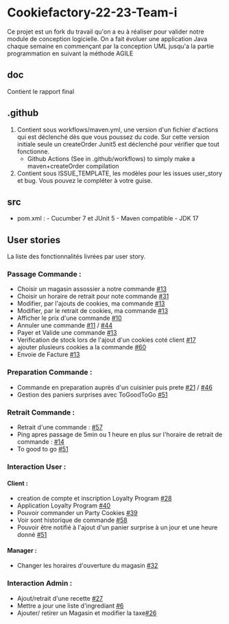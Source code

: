 # Cookiefactory-22-23-Team-i

Ce projet est un fork du travail qu'on a eu à réaliser pour valider notre module de conception logicielle.
On a fait évoluer une application Java chaque semaine en commençant par la conception UML jusqu'a la partie programmation en suivant la méthode AGILE

 

## doc
Contient le rapport final

## .github
   1. Contient sous workflows/maven.yml, une version d'un fichier d'actions qui est déclenché dès que vous poussez du code. 
Sur cette version initiale seule un createOrder Junit5 est déclenché pour vérifier que tout fonctionne.
       - Github Actions (See in .github/workflows) to simply make a maven+createOrder compilation
  2. Contient sous ISSUE_TEMPLATE, les modèles pour les issues user_story et bug. Vous pouvez le compléter à votre guise.

## src
 - pom.xml : 
       - Cucumber 7 et JUnit 5
       - Maven compatible
       - JDK 17



## User stories 
La liste des fonctionnalités livrées par user story.
### Passage Commande :
   - Choisir un magasin assossier a notre commande [#13](https://github.com/PNS-Conception/cookiefactory-22-23-i/issues/13)
   - Choisir un horaire de retrait pour note commande [#31](https://github.com/PNS-Conception/cookiefactory-22-23-i/issues/31)
   - Modifier, par l'ajouts de cookies, ma commande [#13](https://github.com/PNS-Conception/cookiefactory-22-23-i/issues/13)
   - Modifier, par le retrait de cookies, ma commande [#13](https://github.com/PNS-Conception/cookiefactory-22-23-i/issues/13)
   - Afficher le prix d'une commande [#10](https://github.com/PNS-Conception/cookiefactory-22-23-i/issues/10)
   - Annuler une commande [#11](https://github.com/PNS-Conception/cookiefactory-22-23-i/issues/11) / [#44](https://github.com/PNS-Conception/cookiefactory-22-23-i/issues/44)
   - Payer et Valide une commande [#13](https://github.com/PNS-Conception/cookiefactory-22-23-i/issues/13)
   - Verification de stock lors de l'ajout d'un cookies coté client [#17](https://github.com/PNS-Conception/cookiefactory-22-23-i/issues/17)
   - ajouter plusieurs cookies a la commande [#60](https://github.com/PNS-Conception/cookiefactory-22-23-i/issues/60)
   - Envoie de Facture [#13](https://github.com/PNS-Conception/cookiefactory-22-23-i/issues/13)
### Preparation Commande :
   - Commande en preparation auprès d'un cuisinier puis prete [#21](https://github.com/PNS-Conception/cookiefactory-22-23-i/issues/21) / [#46](https://github.com/PNS-Conception/cookiefactory-22-23-i/issues/46)
   - Gestion des paniers surprises avec ToGoodToGo [#51](https://github.com/PNS-Conception/cookiefactory-22-23-i/issues/51) 
### Retrait Commande :
   - Retrait d'une commande : [#57](https://github.com/PNS-Conception/cookiefactory-22-23-i/issues/57)
   - Ping apres passage de 5min ou 1 heure en plus sur l'horaire de retrait de commande : [#14](https://github.com/PNS-Conception/cookiefactory-22-23-i/issues/14)
   - To good to go [#51](https://github.com/PNS-Conception/cookiefactory-22-23-i/issues/51)
### Interaction User :
   #### Client :
   - creation de compte et inscription Loyalty Program [#28](https://github.com/PNS-Conception/cookiefactory-22-23-i/issues/28)
   - Application Loyalty Program [#40](https://github.com/PNS-Conception/cookiefactory-22-23-i/issues/40)
   - Pouvoir commander un Party Cookies [#39](https://github.com/PNS-Conception/cookiefactory-22-23-i/issues/39)
   - Voir sont historique de commande [#58](https://github.com/PNS-Conception/cookiefactory-22-23-i/issues/58)
   - Pouvoir être notifié à l'ajout d'un panier surprise à un jour et une heure donné [#51](https://github.com/PNS-Conception/cookiefactory-22-23-i/issues/51) 
   #### Manager :
   - Changer les horaires d'ouverture du magasin [#32](https://github.com/PNS-Conception/cookiefactory-22-23-i/issues/32)
### Interaction Admin :
   - Ajout/retrait d'une recette [#27](https://github.com/PNS-Conception/cookiefactory-22-23-i/issues/27)
   - Mettre a jour une liste d'ingrediant [#6](https://github.com/PNS-Conception/cookiefactory-22-23-i/issues/6)
   - Ajouter/ retirer un Magasin et modifier la taxe[#26](https://github.com/PNS-Conception/cookiefactory-22-23-i/issues/26)
   
   

